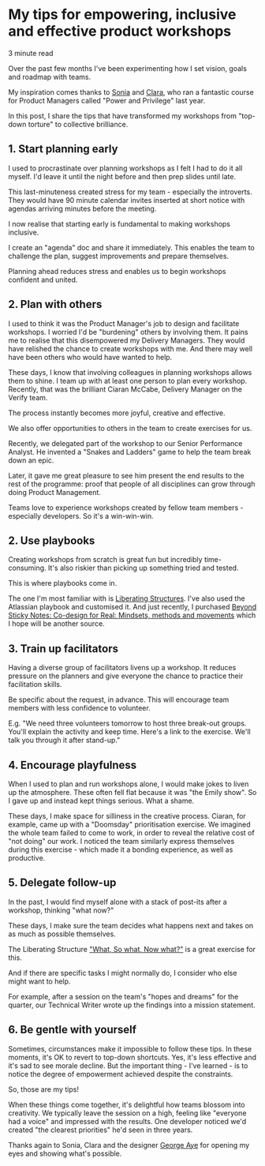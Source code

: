 # My tips for empowering, inclusive and effective product workshops

3 minute read

Over the past few months I've been experimenting how I set vision, goals and roadmap with teams.

My inspiration comes thanks to [Sonia](https://twitter.com/sonia_turcotte) and [Clara](https://twitter.com/claragt), who ran a fantastic course for Product Managers called "Power and Privilege" last year.

In this post, I share the tips that have transformed my workshops from "top-down torture" to collective brilliance.

## 1. Start planning early

I used to procrastinate over planning workshops as I felt I had to do it all myself. I'd leave it until the night before and then prep slides until late.

This last-minuteness created stress for my team - especially the introverts. They would have 90 minute calendar invites inserted at short notice with agendas arriving minutes before the meeting.

I now realise that starting early is fundamental to making workshops inclusive. 

I create an "agenda" doc and share it immediately. This enables the team to challenge the plan, suggest improvements and prepare themselves.

Planning ahead reduces stress and enables us to begin workshops confident and united.

## 2. Plan with others

I used to think it was the Product Manager's job to design and facilitate workshops. I worried I'd be "burdening" others by involving them. It pains me to realise that this disempowered my Delivery Managers. They would have relished the chance to create workshops with me. And there may well have been others who would have wanted to help.

These days, I know that involving colleagues in planning workshops allows them to shine. I team up with at least one person to plan every workshop. Recently, that was the brilliant Ciaran McCabe, Delivery Manager on the Verify team.

The process instantly becomes more joyful, creative and effective.

We also offer opportunities to others in the team to create exercises for us.

Recently, we delegated part of the workshop to our Senior Performance Analyst. He invented a "Snakes and Ladders" game to help the team break down an epic. 

Later, it gave me great pleasure to see him present the end results to the rest of the programme: proof that people of all disciplines can grow through doing Product Management.

Teams love to experience workshops created by fellow team members - especially developers. So it's a win-win-win.

## 2. Use playbooks

Creating workshops from scratch is great fun but incredibly time-consuming. It's also riskier than picking up something tried and tested.

This is where playbooks come in.

The one I'm most familiar with is [Liberating Structures](https://www.liberatingstructures.com/). I've also used the Atlassian playbook and customised it. And just recently, I purchased [Beyond Sticky Notes: Co-design for Real: Mindsets, methods and movements](https://www.beyondstickynotes.com/tellmemore) which I hope will be another source.

## 3. Train up facilitators

Having a diverse group of facilitators livens up a workshop. It reduces pressure on the planners and give everyone the chance to practice their facilitation skills.

Be specific about the request, in advance. This will encourage team members with less confidence to volunteer.

E.g. "We need three volunteers tomorrow to host three break-out groups. You'll explain the activity and keep time. Here's a link to the exercise. We'll talk you through it after stand-up."

## 4. Encourage playfulness

When I used to plan and run workshops alone, I would make jokes to liven up the atmosphere. These often fell flat because it was "the Emily show". So I gave up and instead kept things serious. What a shame.

These days, I make space for silliness in the creative process. Ciaran, for example, came up with a "Doomsday" prioritisation exercise. We imagined the whole team failed to come to work, in order to reveal the relative cost of "not doing" our work. I noticed the team similarly express themselves during this exercise - which made it a bonding experience, as well as productive.

## 5. Delegate follow-up

In the past, I would find myself alone with a stack of post-its after a workshop, thinking "what now?" 

These days, I make sure the team decides what happens next and takes on as much as possible themselves.

The Liberating Structure ["What, So what, Now what?"](https://www.liberatingstructures.com/9-what-so-what-now-what-w/) is a great exercise for this.

And if there are specific tasks I might normally do, I consider who else might want to help. 

For example, after a session on the team's "hopes and dreams" for the quarter, our Technical Writer wrote up the findings into a mission statement.

## 6. Be gentle with yourself

Sometimes, circumstances make it impossible to follow these tips. In these moments, it's OK to revert to top-down shortcuts. Yes, it's less effective and it's sad to see morale decline. But the important thing - I've learned - is to notice the degree of empowerment achieved despite the constraints. 

So, those are my tips!

When these things come together, it's delightful how teams blossom into creativity. We typically leave the session on a high, feeling like "everyone had a voice" and impressed with the results. One developer noticed we'd created "the clearest priorities" he'd seen in three years.

Thanks again to Sonia, Clara and the designer [George Aye](https://medium.com/greater-good-studio/design-educations-big-gap-understanding-the-role-of-power-1ee1756b7f08) for opening my eyes and showing what's possible.
